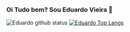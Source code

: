 ### Oi Tudo bem? Sou Eduardo Vieira 👋
![Eduardo github status](https://github-readme-stats.vercel.app/api?username=Edu936&show_icons=true&theme=radical)
[![Eduardo Top Langs](https://github-readme-stats.vercel.app/api/top-langs/?username=Edu936&layout=donut)](https://github.com/Edu936/github-readme-stats)
